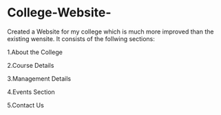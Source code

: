 # College-Website-
Created a Website for my college which is much more improved than the existing wensite.
It consists of the follwing sections:

1.About the College

2.Course Details

3.Management Details

4.Events Section

5.Contact Us
